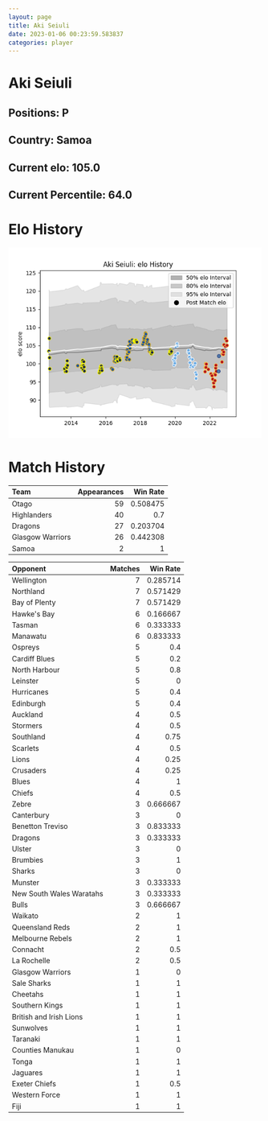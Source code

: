 ```yaml
---  
layout: page  
title: Aki Seiuli  
date: 2023-01-06 00:23:59.583837  
categories: player  
---
```

# Aki Seiuli

## Positions: P

## Country: Samoa

## Current elo: 105.0

## Current Percentile: 64.0

# Elo History


![elo history](history_AkiSeiuli.png)
# Match History


| Team             |   Appearances |   Win Rate |
|:-----------------|--------------:|-----------:|
| Otago            |            59 |   0.508475 |
| Highlanders      |            40 |   0.7      |
| Dragons          |            27 |   0.203704 |
| Glasgow Warriors |            26 |   0.442308 |
| Samoa            |             2 |   1        |

| Opponent                 |   Matches |   Win Rate |
|:-------------------------|----------:|-----------:|
| Wellington               |         7 |   0.285714 |
| Northland                |         7 |   0.571429 |
| Bay of Plenty            |         7 |   0.571429 |
| Hawke's Bay              |         6 |   0.166667 |
| Tasman                   |         6 |   0.333333 |
| Manawatu                 |         6 |   0.833333 |
| Ospreys                  |         5 |   0.4      |
| Cardiff Blues            |         5 |   0.2      |
| North Harbour            |         5 |   0.8      |
| Leinster                 |         5 |   0        |
| Hurricanes               |         5 |   0.4      |
| Edinburgh                |         5 |   0.4      |
| Auckland                 |         4 |   0.5      |
| Stormers                 |         4 |   0.5      |
| Southland                |         4 |   0.75     |
| Scarlets                 |         4 |   0.5      |
| Lions                    |         4 |   0.25     |
| Crusaders                |         4 |   0.25     |
| Blues                    |         4 |   1        |
| Chiefs                   |         4 |   0.5      |
| Zebre                    |         3 |   0.666667 |
| Canterbury               |         3 |   0        |
| Benetton Treviso         |         3 |   0.833333 |
| Dragons                  |         3 |   0.333333 |
| Ulster                   |         3 |   0        |
| Brumbies                 |         3 |   1        |
| Sharks                   |         3 |   0        |
| Munster                  |         3 |   0.333333 |
| New South Wales Waratahs |         3 |   0.333333 |
| Bulls                    |         3 |   0.666667 |
| Waikato                  |         2 |   1        |
| Queensland Reds          |         2 |   1        |
| Melbourne Rebels         |         2 |   1        |
| Connacht                 |         2 |   0.5      |
| La Rochelle              |         2 |   0.5      |
| Glasgow Warriors         |         1 |   0        |
| Sale Sharks              |         1 |   1        |
| Cheetahs                 |         1 |   1        |
| Southern Kings           |         1 |   1        |
| British and Irish Lions  |         1 |   1        |
| Sunwolves                |         1 |   1        |
| Taranaki                 |         1 |   1        |
| Counties Manukau         |         1 |   0        |
| Tonga                    |         1 |   1        |
| Jaguares                 |         1 |   1        |
| Exeter Chiefs            |         1 |   0.5      |
| Western Force            |         1 |   1        |
| Fiji                     |         1 |   1        |